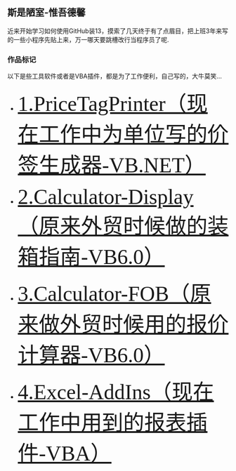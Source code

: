 
## 斯是陋室-惟吾德馨

近来开始学习如何使用GitHub装13，摸索了几天终于有了点眉目，把上班3年来写的一些小程序先贴上来，万一哪天要跳槽改行当程序员了呢.

### 作品标记

以下是些工具软件或者是VBA插件，都是为了工作便利，自己写的，大牛莫笑...


* <font color=#0099ff size=12 face="微软雅黑">[1.PriceTagPrinter（现在工作中为单位写的价签生成器-VB.NET）](https://github.com/flysafely/PriceTagPrinter)</font>

* <font color=#0099ff size=12 face="微软雅黑">[2.Calculator-Display（原来外贸时候做的装箱指南-VB6.0）](https://github.com/flysafely/Calculator-Display-)</font>

* <font color=#0099ff size=12 face="微软雅黑">[3.Calculator-FOB（原来做外贸时候用的报价计算器-VB6.0）](https://github.com/flysafely/Calculator-FOB)</font>

* <font color=#0099ff size=12 face="微软雅黑">[4.Excel-AddIns（现在工作中用到的报表插件-VBA）](https://github.com/flysafely/Excel-AddIns)</font>
